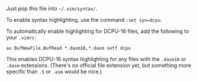 Just pop this file into `~/.vim/syntax/`.

To enable syntax highlighting, use the command `:set syn=dcpu`.

To automatically enable highlighting for DCPU-16 files, add the following to your `.vimrc`:

`au BufNewFile,BufRead *.dasm16,*.dasm setf dcpu`

This enables DCPU-16 syntax highlighting for any files with the `.dasm16` or `.dasm` extensions. (There's no official file extension yet, but something more specific than `.S` or `.asm` would be nice.)
